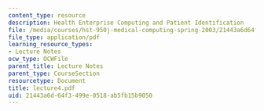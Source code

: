 ```yaml
---
content_type: resource
description: Health Enterprise Computing and Patient Identification
file: /media/courses/hst-950j-medical-computing-spring-2003/21443a6d64f3499e0518ab5fb15b9050_lecture4.pdf
file_type: application/pdf
learning_resource_types:
- Lecture Notes
ocw_type: OCWFile
parent_title: Lecture Notes
parent_type: CourseSection
resourcetype: Document
title: lecture4.pdf
uid: 21443a6d-64f3-499e-0518-ab5fb15b9050
---
```

